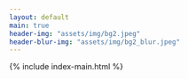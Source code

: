 ```yaml
---
layout: default
main: true
header-img: "assets/img/bg2.jpeg"
header-blur-img: "assets/img/bg2_blur.jpeg"
---
```


{% include index-main.html %}
